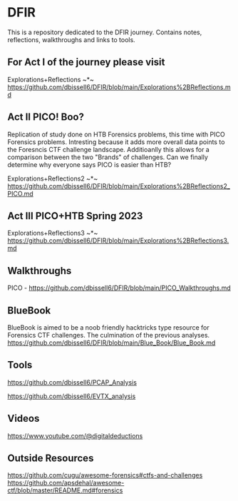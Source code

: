 # DFIR

This is a repository dedicated to the DFIR journey. Contains notes, reflections, walkthroughs and links to tools.

## For Act I of the journey please visit

Explorations+Reflections ~*~
https://github.com/dbissell6/DFIR/blob/main/Explorations%2BReflections.md

## Act II PICO! Boo?
Replication of study done on HTB Forensics problems, this time with PICO Forensics problems. Intresting because it adds more overall data points to the Foresncis CTF challenge landscape. Additioanlly this allows for a comparison between the two "Brands" of challenges. Can we finally determine why everyone says PICO is easier than HTB?

Explorations+Reflections2 ~*~
https://github.com/dbissell6/DFIR/blob/main/Explorations%2BReflections2_PICO.md

## Act III PICO+HTB Spring 2023
Explorations+Reflections3 ~*~
https://github.com/dbissell6/DFIR/blob/main/Explorations%2BReflections3.md

## Walkthroughs

PICO - https://github.com/dbissell6/DFIR/blob/main/PICO_Walkthroughs.md

## BlueBook

BlueBook is aimed to be a noob friendly hacktricks type resource for Forensics CTF challenges. The culmination of the previous analyses.
https://github.com/dbissell6/DFIR/blob/main/Blue_Book/Blue_Book.md

## Tools
https://github.com/dbissell6/PCAP_Analysis

https://github.com/dbissell6/EVTX_analysis

## Videos
https://www.youtube.com/@digitaldeductions

## Outside Resources
https://github.com/cugu/awesome-forensics#ctfs-and-challenges  
https://github.com/apsdehal/awesome-ctf/blob/master/README.md#forensics
